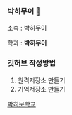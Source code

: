 ### 박히무이 👋
소속 : 박히무이

학과 : **박히무이**

### 깃허브 작성방법
1. 원격저장소 만들기
2. 기억저장소 만들기

[박히문학교](http://ync.ac.kr)




<!--
**G1S30K/G1S30K** is a ✨ _special_ ✨ repository because its `README.md` (this file) appears on your GitHub profile.

Here are some ideas to get you started:

- 🔭 I’m currently working on ...
- 🌱 I’m currently learning ...
- 👯 I’m looking to collaborate on ...
- 🤔 I’m looking for help with ...
- 💬 Ask me about ...
- 📫 How to reach me: ...
- 😄 Pronouns: ...
- ⚡ Fun fact: ...
-->
